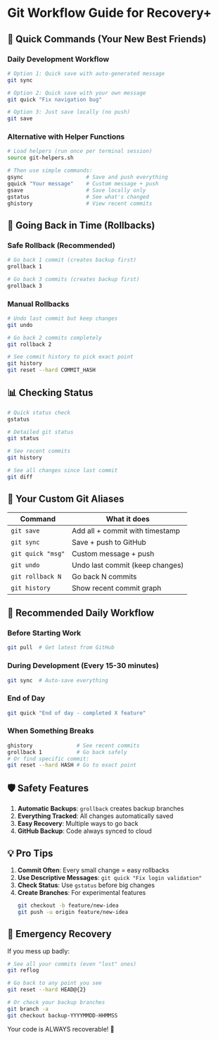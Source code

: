 # Git Workflow Guide for Recovery+

## 🚀 Quick Commands (Your New Best Friends)

### Daily Development Workflow
```bash
# Option 1: Quick save with auto-generated message
git sync

# Option 2: Quick save with your own message  
git quick "Fix navigation bug"

# Option 3: Just save locally (no push)
git save
```

### Alternative with Helper Functions
```bash
# Load helpers (run once per terminal session)
source git-helpers.sh

# Then use simple commands:
gsync                    # Save and push everything
gquick "Your message"    # Custom message + push
gsave                    # Save locally only
gstatus                  # See what's changed
ghistory                 # View recent commits
```

## 🔄 Going Back in Time (Rollbacks)

### Safe Rollback (Recommended)
```bash
# Go back 1 commit (creates backup first)
grollback 1

# Go back 3 commits (creates backup first)  
grollback 3
```

### Manual Rollbacks
```bash
# Undo last commit but keep changes
git undo

# Go back 2 commits completely
git rollback 2

# See commit history to pick exact point
git history
git reset --hard COMMIT_HASH
```

## 📊 Checking Status

```bash
# Quick status check
gstatus

# Detailed git status
git status

# See recent commits
git history

# See all changes since last commit
git diff
```

## 🔧 Your Custom Git Aliases

| Command | What it does |
|---------|-------------|
| `git save` | Add all + commit with timestamp |
| `git sync` | Save + push to GitHub |
| `git quick "msg"` | Custom message + push |
| `git undo` | Undo last commit (keep changes) |
| `git rollback N` | Go back N commits |
| `git history` | Show recent commit graph |

## 🎯 Recommended Daily Workflow

### Before Starting Work
```bash
git pull  # Get latest from GitHub
```

### During Development (Every 15-30 minutes)
```bash
git sync  # Auto-save everything
```

### End of Day
```bash
git quick "End of day - completed X feature"
```

### When Something Breaks
```bash
ghistory              # See recent commits
grollback 1           # Go back safely
# Or find specific commit:
git reset --hard HASH # Go to exact point
```

## 🛡️ Safety Features

1. **Automatic Backups**: `grollback` creates backup branches
2. **Everything Tracked**: All changes automatically saved
3. **Easy Recovery**: Multiple ways to go back
4. **GitHub Backup**: Code always synced to cloud

## 💡 Pro Tips

1. **Commit Often**: Every small change = easy rollbacks
2. **Use Descriptive Messages**: `git quick "Fix login validation"` 
3. **Check Status**: Use `gstatus` before big changes
4. **Create Branches**: For experimental features
   ```bash
   git checkout -b feature/new-idea
   git push -u origin feature/new-idea
   ```

## 🚨 Emergency Recovery

If you mess up badly:
```bash
# See all your commits (even "lost" ones)
git reflog

# Go back to any point you see
git reset --hard HEAD@{2}

# Or check your backup branches
git branch -a
git checkout backup-YYYYMMDD-HHMMSS
```

Your code is ALWAYS recoverable! 🎉
